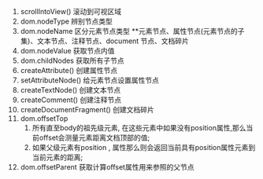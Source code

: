 1. scrollIntoView() 滚动到可视区域
2. dom.nodeType 辨别节点类型
3. dom.nodeName 区分元素节点类型 **元素节点、属性节点(元素节点的子集)、文本节点、注释节点、document 节点、文档碎片
4. dom.nodeValue 获取节点内值
5. dom.childNodes 获取所有子节点
6. createAttribute() 创建属性节点
7. setAttributeNode() 给元素节点设置属性节点
8. createTextNode() 创建文本节点
9. createComment() 创建注释节点
10. createDocumentFragment() 创建文档碎片
11. dom.offsetTop   
    1. 所有直至body的祖先级元素, 在这些元素中如果没有position属性,那么当前offset会测量元素距离文档顶部的值;
    2. 如果父级元素有position , 属性那么则会返回当前具有position属性元素到当前元素的距离;
12. dom.offsetParent 获取计算offset属性用来参照的父节点